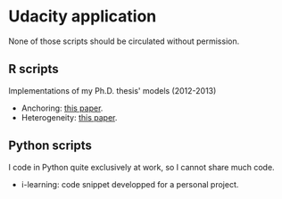 # Udacity application
None of those scripts should be circulated without permission.

## R scripts
Implementations of my Ph.D. thesis' models (2012-2013)
- Anchoring: [this paper](https://drive.google.com/uc?export=download&id=0Bz0wNE0gTUwbN3ltdGlYMGlUTGc).
- Heterogeneity: [this paper](https://drive.google.com/uc?export=download&id=0Bz0wNE0gTUwbWDFfWVBKLVNDV3c).

## Python scripts
I code in Python quite exclusively at work, so I cannot share much code.
- i-learning: code snippet developped for a personal project.

